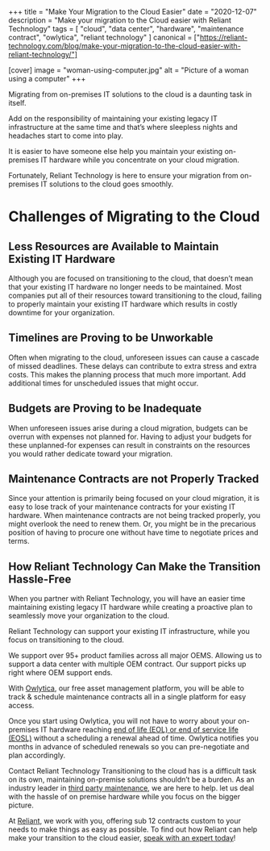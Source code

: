 +++
title = "Make Your Migration to the Cloud Easier"
date = "2020-12-07"
description = "Make your migration to the Cloud easier with Reliant Technology"
tags = [
  "cloud",
  "data center",
  "hardware",
  "maintenance contract",
  "owlytica",
  "reliant technology"
]
canonical = ["https://reliant-technology.com/blog/make-your-migration-to-the-cloud-easier-with-reliant-technology/"]

[cover]
image = "woman-using-computer.jpg"
alt = "Picture of a woman using a computer"
+++

Migrating from on-premises IT solutions to the cloud is a daunting task in
itself.

Add on the responsibility of maintaining your existing legacy IT
infrastructure at the same time and that’s where sleepless nights and
headaches start to come into play.

It is easier to have someone else help you maintain your existing on-premises
IT hardware while you concentrate on your cloud migration.

Fortunately, Reliant Technology is here to ensure your migration from
on-premises IT solutions to the cloud goes smoothly.

# Challenges of Migrating to the Cloud

## Less Resources are Available to Maintain Existing IT Hardware

Although you are focused on transitioning to the cloud, that doesn’t mean that
your existing IT hardware no longer needs to be maintained. Most companies put
all of their resources toward transitioning to the cloud, failing to properly
maintain your existing IT hardware which results in costly downtime for your
organization.

## Timelines are Proving to be Unworkable

Often when migrating to the cloud,
unforeseen issues can cause a cascade of missed deadlines. These delays can
contribute to extra stress and extra costs. This makes the planning process
that much more important. Add additional times for unscheduled issues that
might occur.

## Budgets are Proving to be Inadequate

When unforeseen issues arise during a cloud migration, budgets can be overrun
with expenses not planned for. Having to adjust your budgets for these
unplanned-for expenses can result in constraints on the resources you would
rather dedicate toward your migration.

## Maintenance Contracts are not Properly Tracked

Since your attention is primarily being focused on your cloud migration, it is
easy to lose track of your maintenance contracts for your existing IT
hardware. When maintenance contracts are not being tracked properly, you might
overlook the need to renew them. Or, you might be in the precarious position
of having to procure one without have time to negotiate prices and terms.

## How Reliant Technology Can Make the Transition Hassle-Free

When you partner with Reliant Technology, you will have an easier time
maintaining existing legacy IT hardware while creating a proactive plan to
seamlessly move your organization to the cloud.

Reliant Technology can support your existing IT infrastructure, while you
focus on transitioning to the cloud.

We support over 95+ product families across all major OEMS. Allowing us to
support a data center with multiple OEM contract. Our support picks up right
where OEM support ends.

With [Owlytica](https://reliant-technology.com/owlytica/), our free asset
management platform, you will be able to track & schedule maintenance
contracts all in a single platform for easy access.

Once you start using Owlytica, you will not have to worry about your
on-premises IT hardware reaching [end of life (EOL) or end of service life
(EOSL)](https://reliant-technology.com/blog/whats-the-difference-eol-eosl-eos-eoa/)
without a scheduling a renewal ahead of time. Owlytica notifies you months in
advance of scheduled renewals so you can pre-negotiate and plan accordingly.

Contact Reliant Technology Transitioning to the cloud has is a difficult task
on its own, maintaining on-premise solutions shouldn’t be a burden. As an
industry leader in [third party
maintenance](https://reliant-technology.com/blog/what-is-third-party-maintenance/),
we are here to help. let us deal with the hassle of on premise hardware while
you focus on the bigger picture.

At [Reliant](https://reliant-technology.com/home/), we work with you, offering
sub 12 contracts custom to your needs to make things as easy as possible. To
find out how Reliant can help make your transition to the cloud easier, [speak
with an expert today](https://reliant-technology.com/contact-us/)!
